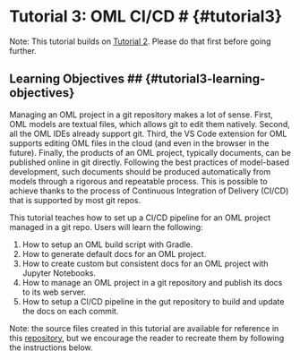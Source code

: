 # Tutorial 3: OML CI/CD # {#tutorial3}

Note: This tutorial builds on [Tutorial 2](#tutorial2). Please do that first before going further.

## Learning Objectives ## {#tutorial3-learning-objectives}
Managing an OML project in a git repository makes a lot of sense. First, OML models are textual files, which allows git to edit them natively. Second, all the OML IDEs already support git. Third, the VS Code extension for OML supports editing OML files in the cloud (and even in the browser in the future). Finally, the products of an OML project, typically documents, can be published online in git directly. Following the best practices of model-based development, such documents should be produced automatically from models through a rigorous and repeatable process. This is possible to achieve thanks to the process of Continuous Integration of Delivery (CI/CD) that is supported by most git repos.

This tutorial teaches how to set up a CI/CD pipeline for an OML project managed in a git repo. Users will learn the following:

1. How to setup an OML build script with Gradle.
1. How to generate default docs for an OML project.
1. How to create custom but consistent docs for an OML project with Jupyter Notebooks.
1. How to manage an OML project in a git repository and publish its docs to its web server.
1. How to setup a CI/CD pipeline in the gut repository to build and update the docs on each commit.

Note: the source files created in this tutorial are available for reference in this [repository](https://github.com/opencaesar/kepler16b-example), but we encourage the reader to recreate them by following the instructions below.

